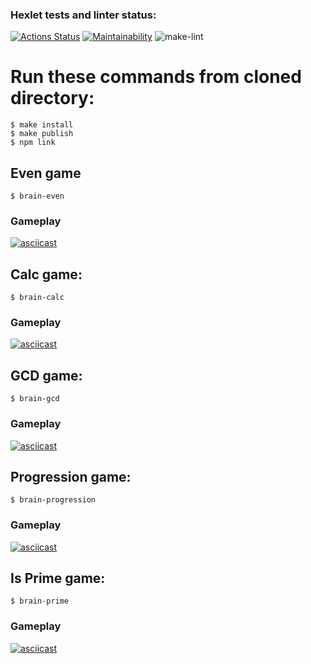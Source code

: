 ### Hexlet tests and linter status:
[![Actions Status](https://github.com/iverness/frontend-project-lvl1/workflows/hexlet-check/badge.svg)](https://github.com/iverness/frontend-project-lvl1/actions)
[![Maintainability](https://api.codeclimate.com/v1/badges/47d9a6b85add3d0a9188/maintainability)](https://codeclimate.com/github/iverness/frontend-project-lvl1/maintainability)
![make-lint](https://github.com/iverness/frontend-project-lvl1/actions/workflows/make-lint.yml/badge.svg)


# Run these commands from cloned directory:
```
$ make install
$ make publish
$ npm link
```
## Even game
```
$ brain-even
```
### Gameplay
[![asciicast](https://asciinema.org/a/7tSVeyyqdKCIigxO85P7Xrksb.svg)](https://asciinema.org/a/7tSVeyyqdKCIigxO85P7Xrksb)
## Calc game:
```
$ brain-calc
```
### Gameplay
[![asciicast](https://asciinema.org/a/sNJWid6CUwqkUbHRXwM3YcOii.svg)](https://asciinema.org/a/sNJWid6CUwqkUbHRXwM3YcOii)
## GCD game: 
```
$ brain-gcd
```
### Gameplay
[![asciicast](https://asciinema.org/a/65wGk6HN2fA1HVcnqHsUeolfa.svg)](https://asciinema.org/a/65wGk6HN2fA1HVcnqHsUeolfa)
## Progression game: 
```
$ brain-progression
```
### Gameplay
[![asciicast](https://asciinema.org/a/ZmU7odYPuiOVDHFudLLUoMaiC.svg)](https://asciinema.org/a/ZmU7odYPuiOVDHFudLLUoMaiC)
## Is Prime game:
```
$ brain-prime
```
### Gameplay
[![asciicast](https://asciinema.org/a/RPdA9TcIEekA2K4Au3doO8GCQ.svg)](https://asciinema.org/a/RPdA9TcIEekA2K4Au3doO8GCQ)